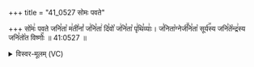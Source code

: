 +++
title = "41_0527 सोमः पवते"

+++
सो꣡मः꣢ पवते जनि꣣ता꣡ म꣢ती꣣नां꣡ ज꣢नि꣣ता꣢ दि꣣वो꣡ ज꣢नि꣣ता꣡ पृ꣢थि꣣व्याः꣢। ज꣣निता꣡ग्नेर्ज꣢꣯नि꣣ता꣡ सूर्य꣢꣯स्य जनि꣣ते꣡न्द्र꣢स्य जनि꣣तो꣡त विष्णोः꣢꣯ ॥ 41:0527 ॥

<details><summary>विस्वर-मूलम् (VC)</summary>

सोमः पवते जनिता मतीनां जनिता दिवो जनिता पृथिव्याः । जनिताग्नेर्जनिता सूर्यस्य जनितेन्द्रस्य जनितोत विष्णोः ॥५२७॥
</details>